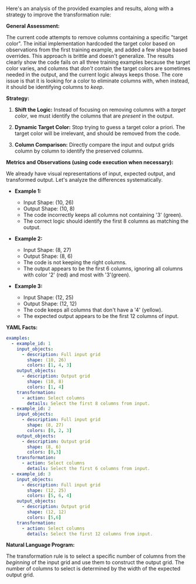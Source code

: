 Here's an analysis of the provided examples and results, along with a strategy to improve the transformation rule:

**General Assessment:**

The current code attempts to remove columns containing a specific "target color".  The initial implementation hardcoded the target color based on observations from the first training example, and added a few shape based overrides. This approach is brittle and doesn't generalize. The results clearly show the code fails on all three training examples because the target color varies, and columns that *don't* contain the target colors are sometimes needed in the output, and the current logic always keeps those. The core issue is that it is looking for a color to eliminate columns with, when instead, it should be identifying columns to *keep*.

**Strategy:**

1.  **Shift the Logic:** Instead of focusing on removing columns with a *target color*, we must identify the columns that are *present* in the output.

2.  **Dynamic Target Color:** Stop trying to guess a target color a priori. The target color will be irrelevant, and should be removed from the code.

3.  **Column Comparison:** Directly compare the input and output grids column by column to identify the preserved columns.

**Metrics and Observations (using code execution when necessary):**

We already have visual representations of input, expected output, and transformed output.  Let's analyze the differences systematically.

*   **Example 1:**
    *   Input Shape: (10, 26)
    *   Output Shape: (10, 8)
    *   The code incorrectly keeps all columns not containing '3' (green).
    *   The correct logic should identify the first 8 columns as matching the output.

*   **Example 2:**
    *   Input Shape: (8, 27)
    *   Output Shape: (8, 6)
    *    The code is not keeping the right columns.
    *   The output appears to be the first 6 columns, ignoring all columns with color '2' (red) and most with '3'(green).

*   **Example 3:**
    *   Input Shape: (12, 25)
    *   Output Shape: (12, 12)
    *   The code keeps all columns that don't have a '4' (yellow).
    *   The expected output appears to be the first 12 columns of input.

**YAML Facts:**


```yaml
examples:
  - example_id: 1
    input_objects:
      - description: Full input grid
        shape: (10, 26)
        colors: [1, 4, 3]
    output_objects:
      - description: Output grid
        shape: (10, 8)
        colors: [1, 4]
    transformation:
      - action: Select columns
        details: Select the first 8 columns from input.
  - example_id: 2
    input_objects:
      - description: Full input grid
        shape: (8, 27)
        colors: [0, 2, 3]
    output_objects:
      - description: Output grid
        shape: (8, 6)
        colors: [0,3]
    transformation:
      - action: Select columns
        details: Select the first 6 columns from input.
  - example_id: 3
    input_objects:
      - description: Full input grid
        shape: (12, 25)
        colors: [5, 6, 4]
    output_objects:
      - description: Output grid
        shape: (12, 12)
        colors: [5,6]
    transformation:
      - action: Select columns
        details: Select the first 12 columns from input.

```


**Natural Language Program:**

The transformation rule is to select a specific number of columns from the *beginning* of the input grid and use them to construct the output grid. The number of columns to select is determined by the width of the expected output grid.
